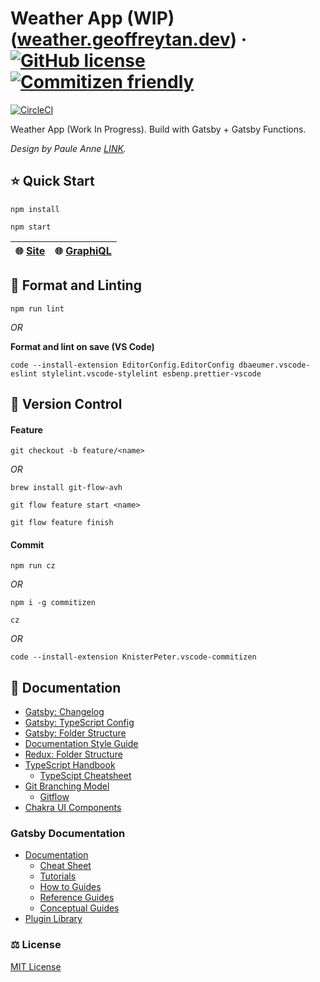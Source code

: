 # Weather App (WIP) ([weather.geoffreytan.dev](https://weather.geoffreytan.dev/)) &middot; [![GitHub license](https://img.shields.io/badge/license-MIT-brightgreen.svg)](./LICENSE) [![Commitizen friendly](https://img.shields.io/badge/commitizen-friendly-brightgreen.svg)](http://commitizen.github.io/cz-cli/)

[![CircleCI](https://circleci.com/gh/geoffrey-tan/weather-app/tree/develop.svg?style=shield)](https://circleci.com/gh/geoffrey-tan/weather-app/tree/develop)

Weather App (Work In Progress). Build with Gatsby + Gatsby Functions.

_Design by Paule Anne [LINK](https://dribbble.com/shots/6813249-Weather-App-ui-illustration)._

## :star: Quick Start

```shell
npm install
```

```shell
npm start
```

| :globe_with_meridians: [Site](http://localhost:8000/) | :globe_with_meridians: [GraphiQL](http://localhost:8000/___graphql) |
| ----------------------------------------------------- | ------------------------------------------------------------------- |

## :nail_care: Format and Linting

```shell
npm run lint
```

_OR_

**Format and lint on save (VS Code)**

```shell
code --install-extension EditorConfig.EditorConfig dbaeumer.vscode-eslint stylelint.vscode-stylelint esbenp.prettier-vscode
```

## :ledger: Version Control

#### Feature

```shell
git checkout -b feature/<name>
```

_OR_

```shell
brew install git-flow-avh
```

```shell
git flow feature start <name>
```

```shell
git flow feature finish
```

#### Commit

```shell
npm run cz
```

_OR_

```shell
npm i -g commitizen
```

```shell
cz
```

_OR_

```shell
code --install-extension KnisterPeter.vscode-commitizen
```

## :book: Documentation

- [Gatsby: Changelog](https://github.com/gatsbyjs/gatsby/blob/master/packages/gatsby/CHANGELOG.md)
- [Gatsby: TypeScript Config](https://www.gatsbyjs.com/docs/how-to/custom-configuration/typescript/)
- [Gatsby: Folder Structure](https://www.gatsbyjs.com/docs/reference/gatsby-project-structure/)
- [Documentation Style Guide](https://kubernetes.io/docs/contribute/style/style-guide/)
- [Redux: Folder Structure](https://redux.js.org/style-guide/style-guide#structure-files-as-feature-folders-with-single-file-logic)
- [TypeScript Handbook](https://www.typescriptlang.org/docs/handbook/typescript-in-5-minutes.html)
  - [TypeScipt Cheatsheet](https://github.com/typescript-cheatsheets/react)
- [Git Branching Model](https://nvie.com/posts/a-successful-git-branching-model/)
  - [Gitflow](https://github.com/petervanderdoes/gitflow-avh)
- [Chakra UI Components](https://chakra-ui.com/docs/components/overview)

### Gatsby Documentation

- [Documentation](https://www.gatsbyjs.com/docs/)
  - [Cheat Sheet](https://www.gatsbyjs.com/docs/cheat-sheet/)
  - [Tutorials](https://www.gatsbyjs.com/docs/tutorial/)
  - [How to Guides](https://www.gatsbyjs.com/docs/how-to/)
  - [Reference Guides](https://www.gatsbyjs.com/docs/reference/)
  - [Conceptual Guides](https://www.gatsbyjs.com/docs/conceptual/)
- [Plugin Library](https://www.gatsbyjs.com/plugins)

### :balance_scale: License

[MIT License](./LICENSE)
